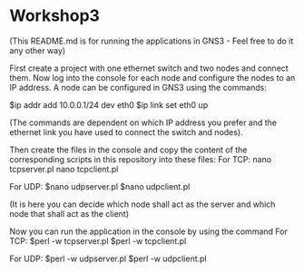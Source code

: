 # Workshop3
(This README.md is for running the applications in GNS3 - Feel free to do it any other way) 

First create a project with one ethernet switch and two nodes and connect them. 
Now log into the console for each node and configure the nodes to an IP address. A node can be configured in GNS3 using the commands:

$ip addr add 10.0.0.1/24 dev eth0
$ip link set eth0 up

(The commands are dependent on which IP address you prefer and the ethernet link you have used to connect the switch and nodes). 


Then create the files in the console and copy the content of the corresponding scripts in this repository into these files:
For TCP:
nano tcpserver.pl
nano tcpclient.pl

For UDP:
$nano udpserver.pl 
$nano udpclient.pl

(It is here you can decide which node shall act as the server and which node that shall act as the client) 


Now you can run the application in the console by using the command
For TCP:
$perl -w tcpserver.pl <port number>
$perl -w tcpclient.pl <server host> <port number>

For UDP:
$perl -w udpserver.pl <port number>
$perl -w udpclient.pl <server host> <port number>

